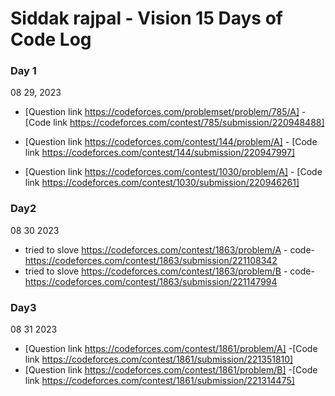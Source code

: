 # Siddak rajpal - Vision 15 Days of Code Log 

### Day 1  
08 29, 2023

* [Question link https://codeforces.com/problemset/problem/785/A] -[Code link https://codeforces.com/contest/785/submission/220948488]

* [Question link https://codeforces.com/contest/144/problem/A] - [Code link https://codeforces.com/contest/144/submission/220947997]

*  [Question link https://codeforces.com/contest/1030/problem/A] - [Code link https://codeforces.com/contest/1030/submission/220946261]

### Day2
08 30 2023
* tried to slove https://codeforces.com/contest/1863/problem/A - code-https://codeforces.com/contest/1863/submission/221108342
* tried to slove https://codeforces.com/contest/1863/problem/B - code-https://codeforces.com/contest/1863/submission/221147994

### Day3
08 31 2023
* [Question link https://codeforces.com/contest/1861/problem/A] -[Code link https://codeforces.com/contest/1861/submission/221351810]
* [Question link https://codeforces.com/contest/1861/problem/B] -[Code link https://codeforces.com/contest/1861/submission/221314475]
